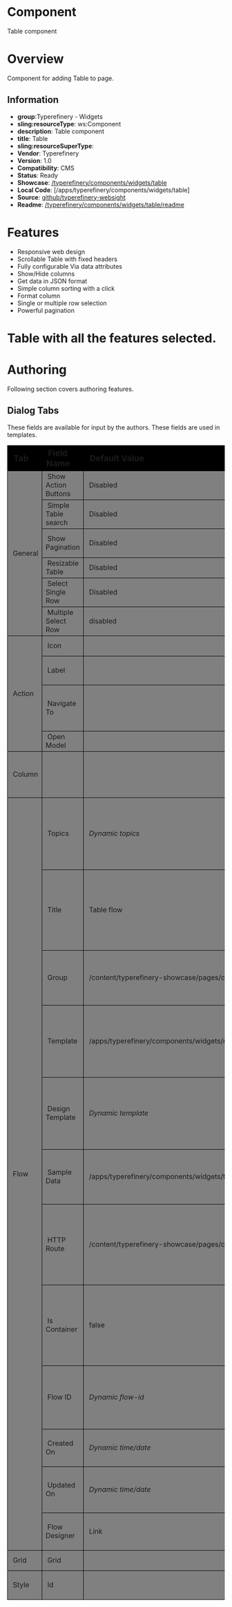 Component
============

Table component

# Overview

Component for adding Table to page.

## Information
* **group**:Typerefinery - Widgets
* **sling:resourceType**: ws:Component
* **description**: Table component
* **title**: Table
* **sling:resourceSuperType**: 
* **Vendor**: Typerefinery
* **Version**: 1.0
* **Compatibility**: CMS
* **Status**: Ready
* **Showcase**: [/typerefinery/components/widgets/table](http://localhost:8080/apps/websight/index.html/content/typerefinery-showcase/pages/components/widgets/table::editor)
* **Local Code**: [/apps/typerefinery/components/widgets/table]
* **Source**: [github/typerefinery-websight](https://github.com/typerefinery-ai/typerefinery-websight/tree/feature/%23203-table-flow-enabled/application/backend/src/main/resources/apps/typerefinery/components/widgets/table)
* **Readme**: [/typerefinery/components/widgets/table/readme](https://github.com/typerefinery-ai/typerefinery-websight/tree/feature/%23203-table-flow-enabled/application/backend/src/main/resources/apps/typerefinery/components/widgets/table/README.md)


# Features

* Responsive web design
* Scrollable Table with fixed headers
* Fully configurable Via data attributes
* Show/Hide columns
* Get data in JSON format
* Simple column sorting with a click
* Format column
* Single or multiple row selection
* Powerful pagination

# Table with all the features selected.





# Authoring

Following section covers authoring features.

## Dialog Tabs

These fields are available for input by the authors. These fields are used in templates.

<table style="border-spacing: 1px;border-collapse: separate;width: 100.0%;text-align: left;background-color: black; text-indent: 4px;">
    <thead style="font-size: larger;">
        <tr>
            <th style="width: 8%;">Tab</th>
            <th style="width: 8%;">Field Name</th>
            <th style="width: 8%;">Default Value</th>
            <th>Description</th>
        </tr>
    </thead>
     <tbody style="background-color: gray;">
        <tr>
            <td rowspan="6"> General</td>
            <td>Show Action Buttons</td>
            <td>Disabled</td>
            <td>Enable to view action columns and Action tab.</td>
        </tr>
        <tr>
            <td>Simple Table search</td>
            <td>Disabled</td>
            <td>Enable to include Search box.</td>
        </tr>
        <tr>
            <td>Show Pagination</td>
            <td>Disabled</td>
            <td>Enable it to add pagination.</td>
        </tr>
         <tr>
            <td>Resizable Table</td>
            <td>Disabled</td>
            <td>Enable Resizable.</td>
        </tr>
        <tr>
            <td>Select Single Row
</td>
            <td>Disabled</td>
            <td>Enable to select Single Row.</td>
        </tr>
        <tr>
            <td>Multiple Select Row</td>
            <td>disabled</td>
            <td>Enable is to Select Multiple Row.</td>
        </tr>
        <tr>
            <td rowspan="4">Action</td>
            <td>Icon</td>
            <td></td>
            <td>Put Icon for Action.</td>
        </tr>
        <tr>
            <td>Label</td>
            <td></td>
            <td>Will be displayed as a tooltip.</td>
        </tr>
        <tr>
            <td>Navigate To</td>
            <td></td>
            <td>Path to navigate to when action button is clicked.</td>
        </tr>
         <tr>
            <td>Open Model</td>
            <td></td>
            <td>URL of the modal content.</td>
        </tr>
        <tr>
            <td>Column</td>
            <td></td>
            <td></td>
            <td>Add label, Badge, Image, link in Column. Also, you can hide columns.</td>
        </tr>
        <tr>
            <td rowspan="12">Flow</td>
            <td>Topics</td>
            <td><em>Dynamic topics</em></td>
            <td>The topic set for this flow is used for sending and receiving messages to and from the flow.</td>
        </tr>
         <tr>
            <td>Title</td>
            <td>Table flow</td>
            <td>The title to be used for this flow should be updated in this component to change the title of the flow in Flow Designer</td>
        </tr>
        <tr>
            <td>Group</td>
            <td>/content/typerefinery-showcase/pages/components/widgets/table</td>
            <td>This is the group that the flow belongs to, its used to group relevant flows.</td>
        </tr>
        <tr>
            <td>Template</td>
            <td>/apps/typerefinery/components/widgets/map/templates/table.json</td>
            <td>This is the template that the flow is based on, its used to create new flows from a template.</td>
        </tr>
        <tr>
            <td>Design Template</td>
            <td><em>Dynamic template</em></td>
            <td>This is the design template that the flow is based on, its used to update the design of the flow.</td>
        </tr>
        <tr>
            <td>Sample Data</td>
            <td>/apps/typerefinery/components/widgets/table/templates/flowsample.json</td>
            <td>This is the sample data that is added to the flow to help to get started.</td>
        </tr>
        <tr>
            <td>HTTP Route</td>
            <td>/content/typerefinery-showcase/pages/components/widgets/table/*</td>
            <td>This is the HTTP route for REST API for this flow, where applicable, not used in all flow enabled components.</td>
        </tr>
        <tr>
            <td>Is Container</td>
            <td>false</td>
            <td>This is a flag to indicate if the flow is a container flow, where applicable, not used in all flow enabled components.</td>
        </tr>
        <tr>
            <td>Flow ID</td>
            <td><em>Dynamic flow-id</em></td>
            <td>This is the flow stream ID for this flow, this is used to identify the flow in the flow stream.</td>
        </tr>
        <tr>
            <td>Created On</td>
            <td><em>Dynamic time/date</em></td>
            <td>This is the date and time that the flow was created.</td>
        </tr>
        <tr>
            <td>Updated On</td>
            <td><em>Dynamic time/date</em></td>
            <td>This is the date and time that the flow was last updated.</td>
        </tr>
         <tr>
            <td>Flow Designer</td>
            <td>Link</td>
            <td>This is the URL to edit the flow in Flow Designer.</td>
        </tr>
        <tr>
            <td>Grid</td>
            <td>Grid</td>
            <td></td>
            <td>Controls grids system.</td>
        </tr>
        <tr>
            <td>Style</td>
            <td>Id</td>
            <td></td>
            <td>Controls the css and styling.</td>
        </tr>
    </tbody>
        
</table>